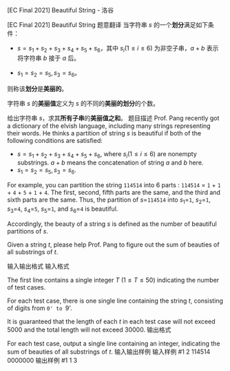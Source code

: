 



[EC Final 2021] Beautiful String - 洛谷














[EC Final 2021] Beautiful String
题意翻译
当字符串 $s$ 的一个**划分**满足如下条件：

- $s = s_1 + s_2 + s_3 + s_4 + s_5 + s_6$，其中 $s_i (1\leq i\leq 6)$ 为非空子串，$a + b$ 表示将字符串 $b$ 接于 $a$ 后。

- $s_1 = s_2 = s_5, s_3 = s_6$。

则称该**划分**是**美丽的**。

字符串 $s$ 的**美丽值**定义为 $s$ 的不同的**美丽的划分**的个数。

给出字符串 $s$，求其**所有子串**的**美丽值之和**。
题目描述
Prof. Pang recently got a dictionary of the elvish language, including many strings representing their words. He thinks a partition of string $s$ is beautiful if both of the following conditions are satisfied:

- $s = s_1 + s_2 + s_3 + s_4 + s_5 + s_6$, where $s_i (1\leq i\leq 6)$ are nonempty substrings. $a + b$ means the concatenation of string $a$ and $b$ here.
- $s_1 = s_2 = s_5, s_3 = s_6$.


For example, you can partition the string ``114514`` into $6$ parts : ``114514`` = ``1`` + ``1`` + ``4`` + ``5`` + ``1`` + ``4``. The first, second, fifth parts are the same, and the third and sixth parts are the same. Thus, the partition of $s=$``114514`` into $s_1=$``1``, $s_2=$``1``, $s_3=$``4``, $s_4=$``5``, $s_5=$``1``, and $s_6=$``4`` is beautiful. 

Accordingly, the beauty of a string $s$ is defined as the number of beautiful partitions of $s$.

Given a string $t$, please help Prof. Pang to figure out the sum of beauties of all substrings of $t$.

输入输出格式
输入格式

The first line contains a single integer $T~(1\leq T \le 50)$ indicating the number of test cases. 

For each test case, there is one single line containing the string $t$, consisting of digits from `0' to `9'.

It is guaranteed that the length of each $t$ in each test case will not exceed $5000$ and the total length will not exceed $30000$.
输出格式

For each test case, output a single line containing an integer, indicating the sum of beauties of all substrings of $t$.
输入输出样例
输入样例 #1
2
114514
0000000
输出样例 #1
1
3






